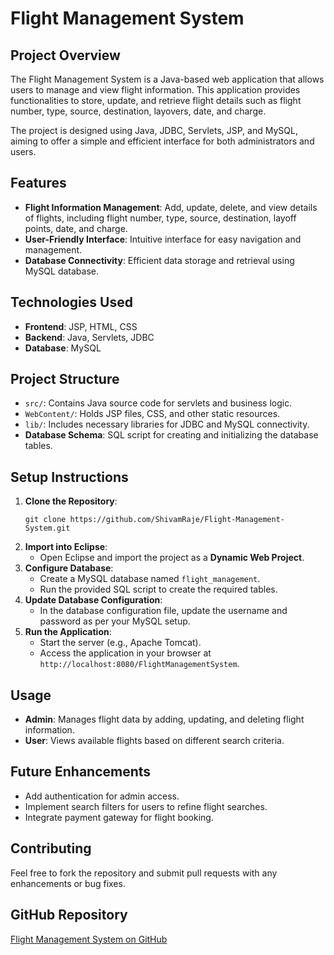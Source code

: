 <!DOCTYPE html>
<html lang="en">
<head>
    <meta charset="UTF-8">
    <meta name="viewport" content="width=device-width, initial-scale=1.0">
<!--     <title>Flight Management System</title> -->
</head>
<body>

<h1>Flight Management System</h1>

<h2>Project Overview</h2>
<p>The Flight Management System is a Java-based web application that allows users to manage and view flight information. This application provides functionalities to store, update, and retrieve flight details such as flight number, type, source, destination, layovers, date, and charge.</p>
<p>The project is designed using Java, JDBC, Servlets, JSP, and MySQL, aiming to offer a simple and efficient interface for both administrators and users.</p>

<h2>Features</h2>
<ul>
    <li><strong>Flight Information Management</strong>: Add, update, delete, and view details of flights, including flight number, type, source, destination, layoff points, date, and charge.</li>
    <li><strong>User-Friendly Interface</strong>: Intuitive interface for easy navigation and management.</li>
    <li><strong>Database Connectivity</strong>: Efficient data storage and retrieval using MySQL database.</li>
</ul>

<h2>Technologies Used</h2>
<ul>
    <li><strong>Frontend</strong>: JSP, HTML, CSS</li>
    <li><strong>Backend</strong>: Java, Servlets, JDBC</li>
    <li><strong>Database</strong>: MySQL</li>
</ul>

<h2>Project Structure</h2>
<ul>
    <li><code>src/</code>: Contains Java source code for servlets and business logic.</li>
    <li><code>WebContent/</code>: Holds JSP files, CSS, and other static resources.</li>
    <li><code>lib/</code>: Includes necessary libraries for JDBC and MySQL connectivity.</li>
    <li><strong>Database Schema</strong>: SQL script for creating and initializing the database tables.</li>
</ul>

<h2>Setup Instructions</h2>
<ol>
    <li><strong>Clone the Repository</strong>:
        <pre><code>git clone https://github.com/ShivamRaje/Flight-Management-System.git</code></pre>
    </li>
    <li><strong>Import into Eclipse</strong>:
        <ul>
            <li>Open Eclipse and import the project as a <strong>Dynamic Web Project</strong>.</li>
        </ul>
    </li>
    <li><strong>Configure Database</strong>:
        <ul>
            <li>Create a MySQL database named <code>flight_management</code>.</li>
            <li>Run the provided SQL script to create the required tables.</li>
        </ul>
    </li>
    <li><strong>Update Database Configuration</strong>:
        <ul>
            <li>In the database configuration file, update the username and password as per your MySQL setup.</li>
        </ul>
    </li>
    <li><strong>Run the Application</strong>:
        <ul>
            <li>Start the server (e.g., Apache Tomcat).</li>
            <li>Access the application in your browser at <code>http://localhost:8080/FlightManagementSystem</code>.</li>
        </ul>
    </li>
</ol>

<h2>Usage</h2>
<ul>
    <li><strong>Admin</strong>: Manages flight data by adding, updating, and deleting flight information.</li>
    <li><strong>User</strong>: Views available flights based on different search criteria.</li>
</ul>

<h2>Future Enhancements</h2>
<ul>
    <li>Add authentication for admin access.</li>
    <li>Implement search filters for users to refine flight searches.</li>
    <li>Integrate payment gateway for flight booking.</li>
</ul>

<h2>Contributing</h2>
<p>Feel free to fork the repository and submit pull requests with any enhancements or bug fixes.</p>



<h2>GitHub Repository</h2>
<p><a href="https://github.com/ShivamRaje/Flight-Management-System.git" target="_blank">Flight Management System on GitHub</a></p>

</body>
</html>
